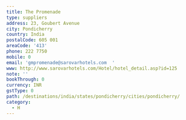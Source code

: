 ```yaml
---
title: The Promenade
type: suppliers
address: 23, Goubert Avenue
city: Pondicherry
country: India
postalCode: 605 001
areaCode: '413'
phone: 222 7750
mobile: 0
email: 'gmpromenade@sarovarhotels.com  '
www: http://www.sarovarhotels.com/Hotel/hotel_detail.asp?id=125
note: ''
bookThrough: 0
currency: INR
gstType: 0
path: /destinations/india/states/pondicherry/cities/pondicherry/
category:
  - H
---
```


